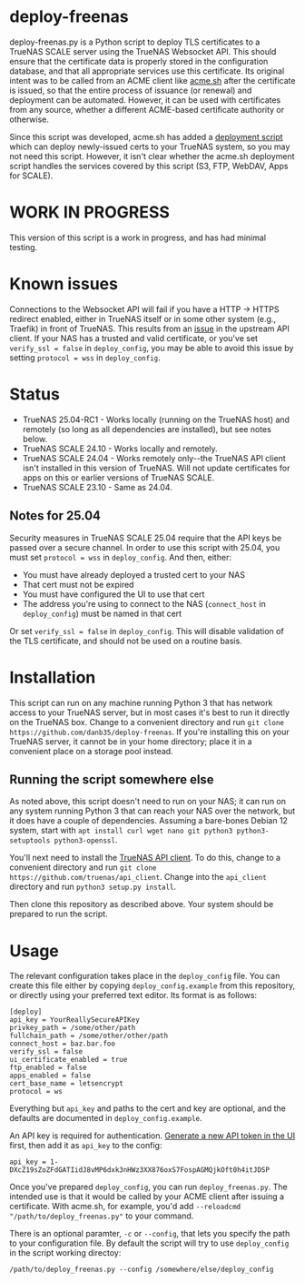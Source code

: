 # deploy-freenas

deploy-freenas.py is a Python script to deploy TLS certificates to a TrueNAS SCALE server using the TrueNAS Websocket API.  This should ensure that the certificate data is properly stored in the configuration database, and that all appropriate services use this certificate.  Its original intent was to be called from an ACME client like [acme.sh](https://github.com/acmesh-official/acme.sh) after the certificate is issued, so that the entire process of issuance (or renewal) and deployment can be automated.  However, it can be used with certificates from any source, whether a different ACME-based certificate authority or otherwise.

Since this script was developed, acme.sh has added a [deployment script](https://github.com/acmesh-official/acme.sh/wiki/deployhooks#25-deploy-the-cert-on-truenas-core-server) which can deploy newly-issued certs to your TrueNAS system, so you may not need this script.  However, it isn't clear whether the acme.sh deployment script handles the services covered by this script (S3, FTP, WebDAV, Apps for SCALE).

# WORK IN PROGRESS
This version of this script is a work in progress, and has had minimal testing.

# Known issues
Connections to the Websocket API will fail if you have a HTTP -> HTTPS redirect enabled, either in TrueNAS itself or in some other system (e.g., Traefik) in front of TrueNAS.  This results from an [issue](https://github.com/truenas/api_client/issues/13) in the upstream API client.  If your NAS has a trusted and valid certificate, or you've set `verify_ssl = false` in `deploy_config`, you may be able to avoid this issue by setting `protocol = wss` in `deploy_config`.

# Status
* TrueNAS 25.04-RC1 - Works locally (running on the TrueNAS host) and remotely (so long as all dependencies are installed), but see notes below.
* TrueNAS SCALE 24.10 - Works locally and remotely.
* TrueNAS SCALE 24.04 - Works remotely only--the TrueNAS API client isn't installed in this version of TrueNAS.  Will not update certificates for apps on this or earlier versions of TrueNAS SCALE.
* TrueNAS SCALE 23.10 - Same as 24.04.

## Notes for 25.04
Security measures in TrueNAS SCALE 25.04 require that the API keys be passed over a secure channel.  In order to use this script with 25.04, you must set `protocol = wss` in `deploy_config`.  And then, either:
* You must have already deployed a trusted cert to your NAS
* That cert must not be expired
* You must have configured the UI to use that cert
* The address you're using to connect to the NAS (`connect_host` in `deploy_config`) must be named in that cert

Or set `verify_ssl = false` in `deploy_config`.  This will disable validation of the TLS certificate, and should not be used on a routine basis.

# Installation
This script can run on any machine running Python 3 that has network access to your TrueNAS server, but in most cases it's best to run it directly on the TrueNAS box.  Change to a convenient directory and run `git clone https://github.com/danb35/deploy-freenas`.  If you're installing this on your TrueNAS server, it cannot be in your home directory; place it in a convenient place on a storage pool instead.

## Running the script somewhere else
As noted above, this script doesn't need to run on your NAS; it can run on any system running Python 3 that can reach your NAS over the network, but it does have a couple of dependencies.  Assuming a bare-bones Debian 12 system, start with `apt install curl wget nano git python3 python3-setuptools python3-openssl`.

You'll next need to install the [TrueNAS API client](https://github.com/truenas/api_client).  To do this, change to a convenient directory and run `git clone https://github.com/truenas/api_client`.  Change into the `api_client` directory and run `python3 setup.py install`.

Then clone this repository as described above.  Your system should be prepared to run the script.

# Usage

The relevant configuration takes place in the `deploy_config` file.  You can create this file either by copying `deploy_config.example` from this repository, or directly using your preferred text editor.  Its format is as follows:

```
[deploy]
api_key = YourReallySecureAPIKey
privkey_path = /some/other/path
fullchain_path = /some/other/other/path
connect_host = baz.bar.foo
verify_ssl = false
ui_certificate_enabled = true
ftp_enabled = false
apps_enabled = false
cert_base_name = letsencrypt
protocol = ws
```

Everything but `api_key` and paths to the cert and key are optional, and the defaults are documented in `deploy_config.example`.

An API key is required for authentication.  [Generate a new API token in the UI](https://www.truenas.com/docs/hub/additional-topics/api/#creating-api-keys) first, then add it as `api_key` to the config:
```
api_key = 1-DXcZ19sZoZFdGATIidJ8vMP6dxk3nHWz3XX876oxS7FospAGMQjkOft0h4itJDSP
```

Once you've prepared `deploy_config`, you can run `deploy_freenas.py`.  The intended use is that it would be called by your ACME client after issuing a certificate.  With acme.sh, for example, you'd add `--reloadcmd "/path/to/deploy_freenas.py"` to your command.

There is an optional paramter, `-c` or `--config`, that lets you specify the path to your configuration file. By default the script will try to use `deploy_config` in the script working directoy:

```
/path/to/deploy_freenas.py --config /somewhere/else/deploy_config
```
